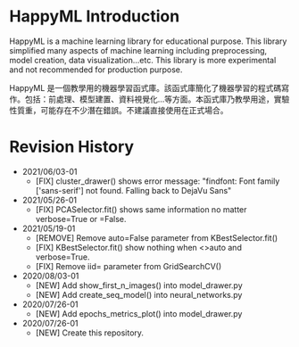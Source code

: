# HappyML Introduction
HappyML is a machine learning library for educational purpose.  This library simplified many aspects of machine learning including preprocessing, model creation, data visualization...etc.  This library is more experimental and not recommended for production purpose.

HappyML 是一個教學用的機器學習函式庫。該函式庫簡化了機器學習的程式碼寫作。包括：前處理、模型建置、資料視覺化...等方面。本函式庫乃教學用途，實驗性質重，可能存在不少潛在錯誤。不建議直接使用在正式場合。



# Revision History

* 2021/06/03-01
  * [FIX] cluster_drawer() shows error message: "findfont: Font family ['sans-serif'] not found. Falling back to DejaVu Sans"
* 2021/05/26-01
  * [FIX] PCASelector.fit() shows same information no matter verbose=True or =False.
* 2021/05/19-01
  * [REMOVE] Remove auto=False parameter from KBestSelector.fit()
  * [FIX] KBestSelector.fit() show nothing when <>auto and verbose=True.
  * [FIX] Remove iid= parameter from GridSearchCV()
* 2020/08/03-01
  * [NEW] Add show_first_n_images() into model_drawer.py
  * [NEW] Add create_seq_model() into neural_networks.py
* 2020/07/26-01
  * [NEW] Add epochs_metrics_plot() into model_drawer.py
* 2020/07/26-01
  * [NEW] Create this repository.
